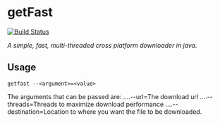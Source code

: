 # getFast
[![Build Status](https://travis-ci.org/devdil/getFast.svg?branch=master)](https://travis-ci.org/devdil/getFast)

*A simple, fast, multi-threaded cross platform downloader in java.*

## Usage

 `getfast --<argument>=<value>`
 
 The arguments that can be passed are:
  ....--url=The download url
  ....--threads=Threads to maximize download performance
  ....--destination=Location to where you want the file to be downloaded.

